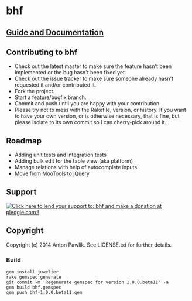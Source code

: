 # bhf

## [Guide and Documentation](http://antpaw.github.io/bhf/)

## Contributing to bhf

* Check out the latest master to make sure the feature hasn't been implemented or the bug hasn't been fixed yet.
* Check out the issue tracker to make sure someone already hasn't requested it and/or contributed it.
* Fork the project.
* Start a feature/bugfix branch.
* Commit and push until you are happy with your contribution.
* Please try not to mess with the Rakefile, version, or history. If you want to have your own version, or is otherwise necessary, that is fine, but please isolate to its own commit so I can cherry-pick around it.


## Roadmap

* Adding unit tests and integration tests
* Adding bulk edit for the table view (aka platform)
* Manage relations with help of autocomplete inputs
* Move from MooTools to jQuery

## Support

<p><a href='https://pledgie.com/campaigns/25956'><img alt='Click here to lend your support to: bhf and make a donation at pledgie.com !' src='https://pledgie.com/campaigns/25956.png?skin_name=chrome' border='0' ></a></p>


## Copyright

Copyright (c) 2014 Anton Pawlik. See LICENSE.txt for
further details.


### Build

    gem install juwelier
    rake gemspec:generate
    git commit -m 'Regenerate gemspec for version 1.0.0.beta11' -a
    gem build bhf.gemspec
    gem push bhf-1.0.0.beta11.gem
